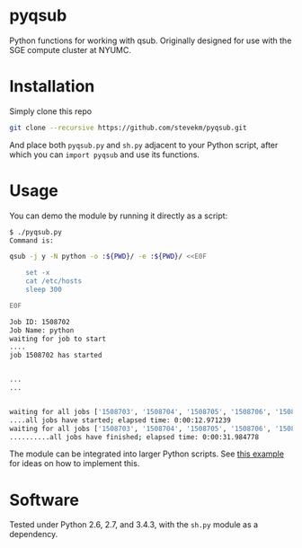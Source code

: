 # pyqsub
Python functions for working with qsub. Originally designed for use with the SGE compute cluster at NYUMC.

# Installation

Simply clone this repo

```bash
git clone --recursive https://github.com/stevekm/pyqsub.git
```

And place both `pyqsub.py` and `sh.py` adjacent to your Python script, after which you can `import pyqsub` and use its functions. 

# Usage
You can demo the module by running it directly as a script:

```bash
$ ./pyqsub.py
Command is:

qsub -j y -N python -o :${PWD}/ -e :${PWD}/ <<E0F

    set -x
    cat /etc/hosts
    sleep 300

E0F

Job ID: 1508702
Job Name: python
waiting for job to start
....
job 1508702 has started


...
...


waiting for all jobs ['1508703', '1508704', '1508705', '1508706', '1508707'] to start...
....all jobs have started; elapsed time: 0:00:12.971239
waiting for all jobs ['1508703', '1508704', '1508705', '1508706', '1508707'] to finish...
..........all jobs have finished; elapsed time: 0:00:31.984778

```

The module can be integrated into larger Python scripts. See [this example](https://github.com/stevekm/reportIT/blob/62556ae555b7c9df4fd6623a43fd0fe6d5baa922/code/run_samplesheet.py#L125) for ideas on how to implement this.

# Software
Tested under Python 2.6, 2.7, and 3.4.3, with the `sh.py` module as a dependency. 
